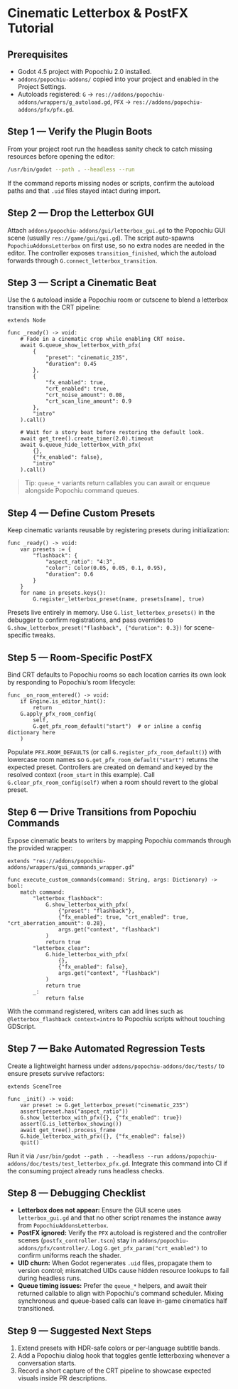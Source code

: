 # Cinematic Letterbox & PostFX Tutorial

## Prerequisites
- Godot 4.5 project with Popochiu 2.0 installed.
- `addons/popochiu-addons/` copied into your project and enabled in the Project Settings.
- Autoloads registered: `G` → `res://addons/popochiu-addons/wrappers/g_autoload.gd`, `PFX` → `res://addons/popochiu-addons/pfx/pfx.gd`.

## Step 1 — Verify the Plugin Boots
From your project root run the headless sanity check to catch missing resources before opening the editor:
```bash
/usr/bin/godot --path . --headless --run
```
If the command reports missing nodes or scripts, confirm the autoload paths and that `.uid` files stayed intact during import.

## Step 2 — Drop the Letterbox GUI
Attach `addons/popochiu-addons/gui/letterbox_gui.gd` to the Popochiu GUI scene (usually `res://game/gui/gui.gd`). The script auto-spawns `PopochiuAddonsLetterbox` on first use, so no extra nodes are needed in the editor. The controller exposes `transition_finished`, which the autoload forwards through `G.connect_letterbox_transition`.

## Step 3 — Script a Cinematic Beat
Use the `G` autoload inside a Popochiu room or cutscene to blend a letterbox transition with the CRT pipeline:

```gdscript
extends Node

func _ready() -> void:
	# Fade in a cinematic crop while enabling CRT noise.
	await G.queue_show_letterbox_with_pfx(
		{
			"preset": "cinematic_235",
			"duration": 0.45
		},
		{
			"fx_enabled": true,
			"crt_enabled": true,
			"crt_noise_amount": 0.08,
			"crt_scan_line_amount": 0.9
		},
		"intro"
	).call()

	# Wait for a story beat before restoring the default look.
	await get_tree().create_timer(2.0).timeout
	await G.queue_hide_letterbox_with_pfx(
		{},
		{"fx_enabled": false},
		"intro"
	).call()
```

> Tip: `queue_*` variants return callables you can await or enqueue alongside Popochiu command queues.

## Step 4 — Define Custom Presets
Keep cinematic variants reusable by registering presets during initialization:

```gdscript
func _ready() -> void:
	var presets := {
		"flashback": {
			"aspect_ratio": "4:3",
			"color": Color(0.05, 0.05, 0.1, 0.95),
			"duration": 0.6
		}
	}
	for name in presets.keys():
		G.register_letterbox_preset(name, presets[name], true)
```

Presets live entirely in memory. Use `G.list_letterbox_presets()` in the debugger to confirm registrations, and pass overrides to `G.show_letterbox_preset("flashback", {"duration": 0.3})` for scene-specific tweaks.

## Step 5 — Room-Specific PostFX
Bind CRT defaults to Popochiu rooms so each location carries its own look by responding to Popochiu’s room lifecycle:

```gdscript
func _on_room_entered() -> void:
	if Engine.is_editor_hint():
		return
	G.apply_pfx_room_config(
		self,
		G.get_pfx_room_default("start")  # or inline a config dictionary here
	)
```

Populate `PFX.ROOM_DEFAULTS` (or call `G.register_pfx_room_default()`) with lowercase room names so `G.get_pfx_room_default("start")` returns the expected preset. Controllers are created on demand and keyed by the resolved context (`room_start` in this example). Call `G.clear_pfx_room_config(self)` when a room should revert to the global preset.

## Step 6 — Drive Transitions from Popochiu Commands
Expose cinematic beats to writers by mapping Popochiu commands through the provided wrapper:

```gdscript
extends "res://addons/popochiu-addons/wrappers/gui_commands_wrapper.gd"

func execute_custom_commands(command: String, args: Dictionary) -> bool:
	match command:
		"letterbox_flashback":
			G.show_letterbox_with_pfx(
				{"preset": "flashback"},
				{"fx_enabled": true, "crt_enabled": true, "crt_aberration_amount": 0.28},
				args.get("context", "flashback")
			)
			return true
		"letterbox_clear":
			G.hide_letterbox_with_pfx(
				{},
				{"fx_enabled": false},
				args.get("context", "flashback")
			)
			return true
		_:
			return false
```

With the command registered, writers can add lines such as `@letterbox_flashback context=intro` to Popochiu scripts without touching GDScript.

## Step 7 — Bake Automated Regression Tests
Create a lightweight harness under `addons/popochiu-addons/doc/tests/` to ensure presets survive refactors:

```gdscript
extends SceneTree

func _init() -> void:
	var preset := G.get_letterbox_preset("cinematic_235")
	assert(preset.has("aspect_ratio"))
	G.show_letterbox_with_pfx({}, {"fx_enabled": true})
	assert(G.is_letterbox_showing())
	await get_tree().process_frame
	G.hide_letterbox_with_pfx({}, {"fx_enabled": false})
	quit()
```

Run it via `/usr/bin/godot --path . --headless --run addons/popochiu-addons/doc/tests/test_letterbox_pfx.gd`. Integrate this command into CI if the consuming project already runs headless checks.

## Step 8 — Debugging Checklist
- **Letterbox does not appear:** Ensure the GUI scene uses `letterbox_gui.gd` and that no other script renames the instance away from `PopochiuAddonsLetterbox`.
- **PostFX ignored:** Verify the `PFX` autoload is registered and the controller scenes (`postfx_controller.tscn`) stay in `addons/popochiu-addons/pfx/controller/`. Log `G.get_pfx_param("crt_enabled")` to confirm uniforms reach the shader.
- **UID churn:** When Godot regenerates `.uid` files, propagate them to version control; mismatched UIDs cause hidden resource lookups to fail during headless runs.
- **Queue timing issues:** Prefer the `queue_*` helpers, and await their returned callable to align with Popochiu's command scheduler. Mixing synchronous and queue-based calls can leave in-game cinematics half transitioned.

## Step 9 — Suggested Next Steps
1. Extend presets with HDR-safe colors or per-language subtitle bands.
2. Add a Popochiu dialog hook that toggles gentle letterboxing whenever a conversation starts.
3. Record a short capture of the CRT pipeline to showcase expected visuals inside PR descriptions.

